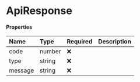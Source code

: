 # ApiResponse

**Properties**

| Name    | Type   | Required | Description |
| :------ | :----- | :------- | :---------- |
| code    | number | ❌       |             |
| type    | string | ❌       |             |
| message | string | ❌       |             |

<!-- This file was generated by liblab | https://liblab.com/ -->
